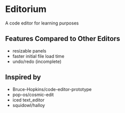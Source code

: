 # Editorium

A code editor for learning purposes

## Features Compared to Other Editors
- resizable panels
- faster initial file load time
- undo/redo (incomplete)

## Inspired by
- Bruce-Hopkins/code-editor-prototype
- pop-os/cosmic-edit
- iced text_editor
- squidowl/halloy